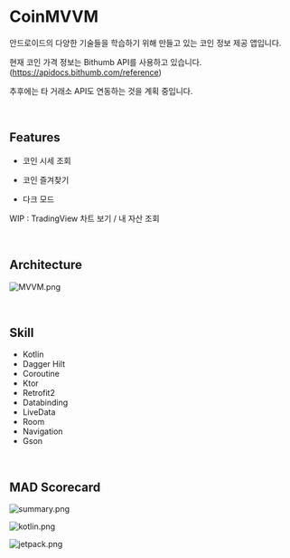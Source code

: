 # **CoinMVVM**

안드로이드의 다양한 기술들을 학습하기 위해 만들고 있는 코인 정보 제공 앱입니다.

현재 코인 가격 정보는 Bithumb API를 사용하고 있습니다. (https://apidocs.bithumb.com/reference)

추후에는 타 거래소 API도 연동하는 것을 계획 중입니다.

<br/>

## Features

- 코인 시세 조회

- 코인 즐겨찾기

- 다크 모드

WIP : TradingView 차트 보기 / 내 자산 조회

<br/>

## Architecture

![MVVM.png](https://github.com/smk513/CoinMVVM/blob/Ktor/readme-resource/architecture/MVVM.png?raw=true)

<br/>

## **Skill**

- Kotlin
- Dagger Hilt
- Coroutine
- Ktor
- Retrofit2
- Databinding
- LiveData
- Room
- Navigation
- Gson

<br/>

## MAD Scorecard

![summary.png](https://github.com/smk513/CoinMVVM/blob/Ktor/readme-resource/mad_scorecard/summary.png?raw=true)

![kotlin.png](https://github.com/smk513/CoinMVVM/blob/Ktor/readme-resource/mad_scorecard/kotlin.png?raw=true)

![jetpack.png](https://github.com/smk513/CoinMVVM/blob/Ktor/readme-resource/mad_scorecard/jetpack.png?raw=true)